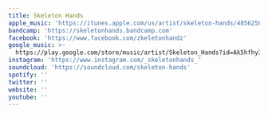 ```yaml
---
title: Skeleton Hands
apple_music: 'https://itunes.apple.com/us/artist/skeleton-hands/485625864'
bandcamp: 'https://skeletonhands.bandcamp.com'
facebook: 'https://www.facebook.com/zkeletonhandz'
google_music: >-
  https://play.google.com/store/music/artist/Skeleton_Hands?id=Ak5hfhy3ppiptis22rxve5t4x5a
instagram: 'https://www.instagram.com/_skeletonhands_'
soundcloud: 'https://soundcloud.com/skeleton-hands'
spotify: ''
twitter: ''
website: ''
youtube: ''
---
```

